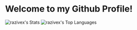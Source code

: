 # Welcome to my Github Profile!

![razivex's Stats](https://github-readme-stats.vercel.app/api?username=razivex&theme=onedark&show_icons=true&hide_border=false&count_private=true)
![razivex's Top Languages](https://github-readme-stats.vercel.app/api/top-langs/?username=razivex&theme=onedark&show_icons=true&hide_border=false&layout=compact)

